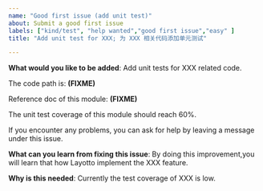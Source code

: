 ```yaml
---
name: "Good first issue (add unit test)"
about: Submit a good first issue
labels: ["kind/test", "help wanted","good first issue","easy" ]
title: "Add unit test for XXX; 为 XXX 相关代码添加单元测试"

---
```

<!-- Please only use this template for submitting enhancement requests -->

**What would you like to be added**:
Add unit tests for XXX related code.

The code path is: **(FIXME)**

Reference doc of this module: **(FIXME)**

The unit test coverage of this module should reach 60%.

If you encounter any problems, you can ask for help by leaving a message under this issue.

**What can you learn from fixing this issue**:
By doing this improvement,you will learn that how Layotto implement the XXX feature.

**Why is this needed**:
Currently the test coverage of XXX is low. 